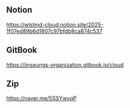 ## Notion
https://wlstmd-cloud.notion.site/2025-1f07ed89b6d1807c97bfdb8ca874c537

## GitBook
https://jinseungs-organization.gitbook.io/cloud

## Zip
https://naver.me/5SSYwvqP
